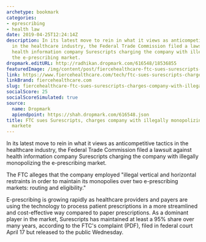 ```yaml
---
archetype: bookmark
categories:
- eprescribing
- health law
date: 2019-04-25T12:24:14Z
description: In its latest move to rein in what it views as anticompetitive tactics
  in the healthcare industry, the Federal Trade Commission filed a lawsuit against
  health information company Surescripts charging the company with illegally monopolizing
  the e-prescribing market.
dropmark.editURL: http://radhikan.dropmark.com/616548/18536855
featuredImage: /img/content/post/fiercehealthcare-ftc-sues-surescripts-charges-company-with-illegally-monopolizing-e-prescribing-markete.jpg
link: https://www.fiercehealthcare.com/tech/ftc-sues-surescripts-charges-company-illegally-monopolizing-e-prescribing-market
linkBrand: fiercehealthcare.com
slug: fiercehealthcare-ftc-sues-surescripts-charges-company-with-illegally-monopolizing-e-prescribing-markete
socialScore: 25
socialScoreSimulated: true
source:
  name: Dropmark
  apiendpoint: https://shah.dropmark.com/616548.json
title: FTC sues Surescripts, charges company with illegally monopolizing e-prescribing
  markete
---
```

In its latest move to rein in what it views as anticompetitive tactics in the healthcare industry, the Federal Trade Commission filed a lawsuit against health information company Surescripts charging the company with illegally monopolizing the e-prescribing market.

The FTC alleges that the company employed "illegal vertical and horizontal restraints in order to maintain its monopolies over two e-prescribing markets: routing and eligibility."

E-prescribing is growing rapidly as healthcare providers and payers are using the technology to process patient prescriptions in a more streamlined and cost-effective way compared to paper prescriptions. As a dominant player in the market, Surescripts has maintained at least a 95% share over many years, according to the FTC's complaint (PDF), filed in federal court April 17 but released to the public Wednesday. 

